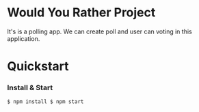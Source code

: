 # Would You Rather Project

It's is a polling app. We can create poll and user can voting in this application.

# Quickstart

### Install & Start

    $ npm install $ npm start
